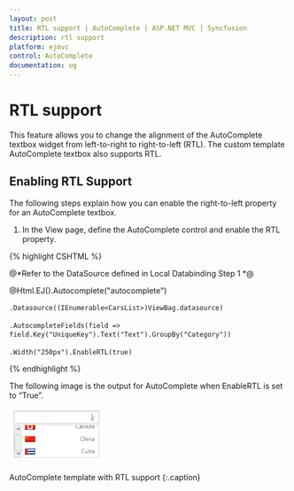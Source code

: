 ```yaml
---
layout: post
title: RTL support | AutoComplete | ASP.NET MVC | Syncfusion
description: rtl support
platform: ejmvc
control: AutoComplete
documentation: ug
---
```


# RTL support

This feature allows you to change the alignment of the AutoComplete textbox widget from left-to-right to right-to-left (RTL). The custom template AutoComplete textbox also supports RTL. 

## Enabling RTL Support

The following steps explain how you can enable the right-to-left property for an AutoComplete textbox.



1. In the View page, define the AutoComplete control and enable the RTL property.


{% highlight CSHTML %}


@*Refer to the DataSource defined in Local Databinding Step 1 *@

@Html.EJ().Autocomplete("autocomplete")

    .Datasource((IEnumerable<CarsList>)ViewBag.datasource)

    .AutocompleteFields(field => field.Key("UniqueKey").Text("Text").GroupBy("Category"))

    .Width("250px").EnableRTL(true)

{% endhighlight %}



The following image is the output for AutoComplete when EnableRTL is set to “True”.



![](RTL-support_images/RTL-support_img1.png)

AutoComplete template with RTL support
{:.caption}

